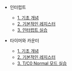 - 인터럽트
    - [1. 기초 개념](./interrupt/00-tutorial.md)
    - [2. 기본적인 레지스터](./interrupt/01-basic-interrupt.md)
    - [3. 인터럽트 실습](./interrupt/02-practice-1.md)

- 타이머와 카운터
    - [1. 기초 개념](./timer-and-counter/00-tutorial.md)
    - [2. 기본적인 레지스터](./timer-and-counter/01-basic-registor.md)
    - [3. T/C0 Normal 모드 실습](./timer-and-counter/02-practice-1.md)
